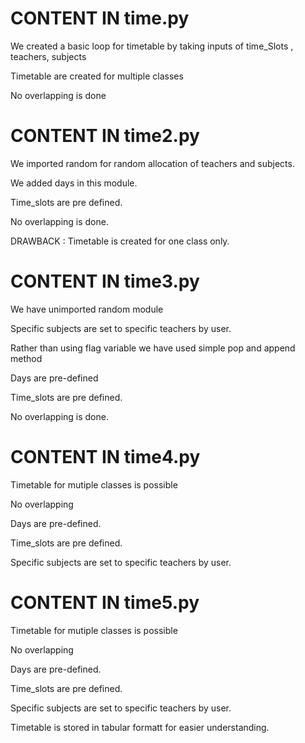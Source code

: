 # CONTENT IN time.py
We created a basic loop for timetable by taking inputs of time_Slots , teachers, subjects

Timetable are created for multiple classes

No overlapping is done 

# CONTENT IN time2.py
We imported random for random allocation of teachers and subjects.

We added days in this module.

Time_slots are pre defined.

No overlapping is done.

DRAWBACK : Timetable is created for one class only.

# CONTENT IN time3.py
We have unimported random module

Specific subjects are set to specific teachers by user.

Rather than using flag variable we have used simple pop and append method

Days are pre-defined

Time_slots are pre defined.

No overlapping is done.

# CONTENT IN time4.py
Timetable for mutiple classes is possible

No overlapping

Days are pre-defined.

Time_slots are pre defined.

Specific subjects are set to specific teachers by user.

# CONTENT IN time5.py
Timetable for mutiple classes is possible

No overlapping

Days are pre-defined.

Time_slots are pre defined.

Specific subjects are set to specific teachers by user.

Timetable is stored in tabular formatt for easier understanding.
